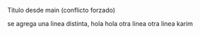 Título desde main (conflicto forzado)

se agrega una linea distinta, hola hola
otra linea
otra linea
karim
